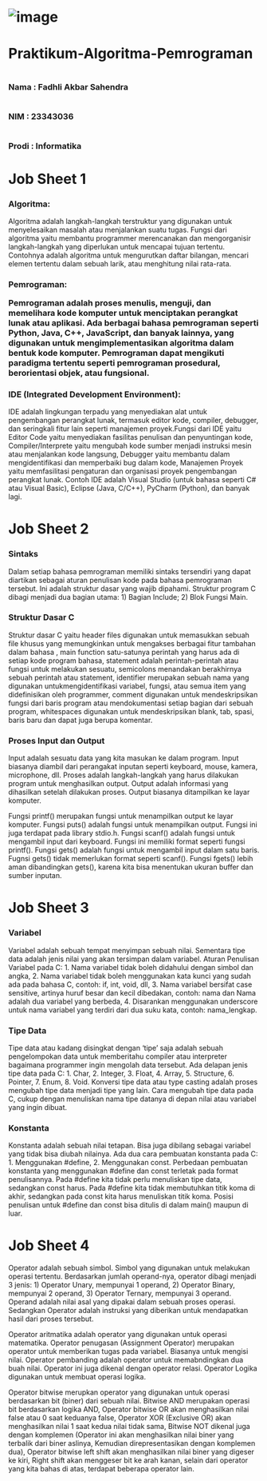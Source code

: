# ![image](https://github.com/fadhliakbar333/Praktikum-Algoritma-Pemrograman/assets/144904458/3ea12f03-503b-495e-829c-95903a1f38fa)

# Praktikum-Algoritma-Pemrograman
# <h3>Nama  : Fadhli Akbar Sahendra<h3>
# <h3>NIM   : 23343036<h3>
# <h3>Prodi : Informatika<h3>

# Job Sheet 1
<h3>Algoritma:</h3>
<p>Algoritma adalah langkah-langkah terstruktur yang digunakan untuk menyelesaikan masalah atau menjalankan suatu tugas. Fungsi dari algoritma yaitu membantu programmer merencanakan dan mengorganisir langkah-langkah yang diperlukan untuk mencapai tujuan tertentu. Contohnya adalah algoritma untuk mengurutkan daftar bilangan, mencari elemen tertentu dalam sebuah larik, atau menghitung nilai rata-rata.</p>
<h3>Pemrograman:
<p>Pemrograman adalah proses menulis, menguji, dan memelihara kode komputer untuk menciptakan perangkat lunak atau aplikasi. Ada berbagai bahasa pemrograman seperti Python, Java, C++, JavaScript, dan banyak lainnya, yang digunakan untuk mengimplementasikan algoritma dalam bentuk kode komputer. Pemrograman dapat mengikuti paradigma tertentu seperti pemrograman prosedural, berorientasi objek, atau fungsional.</p>
<h3>IDE (Integrated Development Environment):</h3>
<p>IDE adalah lingkungan terpadu yang menyediakan alat untuk pengembangan perangkat lunak, termasuk editor kode, compiler, debugger, dan seringkali fitur lain seperti manajemen proyek.Fungsi dari IDE yaitu Editor Code yaitu menyediakan fasilitas penulisan dan penyuntingan kode, Compiler/Interprete yaitu mengubah kode sumber menjadi instruksi mesin atau menjalankan kode langsung, Debugger yaitu membantu dalam mengidentifikasi dan memperbaiki bug dalam kode, Manajemen Proyek yaitu memfasilitasi pengaturan dan organisasi proyek pengembangan perangkat lunak. Contoh IDE adalah Visual Studio (untuk bahasa seperti C# atau Visual Basic), Eclipse (Java, C/C++), PyCharm (Python), dan banyak lagi.</p>

# Job Sheet 2
<h3>Sintaks</h3>
<p>Dalam setiap bahasa pemrograman memiliki sintaks tersendiri yang dapat diartikan sebagai aturan penulisan kode pada bahasa pemrograman tersebut. Ini adalah 
 struktur dasar yang wajib dipahami. Struktur program C dibagi menjadi dua bagian utama:
1) Bagian Include;
2) Blok Fungsi Main.</p>
<h3>Struktur Dasar C</h3>
<p>Struktur dasar C yaitu header files digunakan untuk memasukkan sebuah file khusus yang memungkinkan untuk mengakses berbagai fitur tambahan dalam bahasa , main function satu-satunya perintah yang harus ada di setiap kode program bahasa, statement adalah perintah-perintah atau fungsi untuk melakukan sesuatu, semicolons menandakan berakhirnya sebuah perintah atau statement, identifier merupakan sebuah nama yang digunakan untukmengidentifikasi variabel, fungsi, atau semua item yang didefinisikan oleh programmer, comment digunakan untuk mendeskripsikan fungsi dari baris program atau mendokumentasi setiap bagian dari sebuah program, whitespaces digunakan untuk mendeskripsikan blank, tab, spasi, baris baru dan dapat juga berupa komentar.</p>
<h3>Proses Input dan Output</h3>
<p>Input adalah sesuatu data yang kita masukan ke dalam program. Input biasanya diambil dari perangakat inputan seperti keyboard, mouse, kamera, microphone, dll. Proses adalah langkah-langkah yang harus dilakukan program untuk menghasilkan output. Output adalah informasi yang dihasilkan setelah dilakukan proses. Output
biasanya ditampilkan ke layar komputer.</p>
<p>Fungsi printf() merupakan fungsi untuk menampilkan output ke layar komputer. Fungsi puts() adalah fungsi untuk menampilkan output. Fungsi ini juga terdapat pada library stdio.h. Fungsi scanf() adalah fungsi untuk mengambil input dari keyboard. Fungsi ini memiliki format seperti fungsi printf(). Fungsi gets() adalah fungsi untuk mengambil input dalam satu baris. Fugnsi gets() tidak memerlukan format seperti scanf(). Fungsi fgets() lebih aman dibandingkan gets(), karena kita bisa menentukan ukuran buffer dan sumber inputan.</p>

# Job Sheet 3
<h3>Variabel</h3>
<p>Variabel adalah sebuah tempat menyimpan sebuah nilai. Sementara tipe data adalah jenis nilai yang akan tersimpan dalam variabel. Aturan Penulisan Variabel pada C: 1. Nama variabel tidak boleh didahului dengan simbol dan angka, 2. Nama variabel tidak boleh menggunakan kata kunci yang sudah ada pada bahasa C, contoh: if, int, void, dll, 3. Nama variabel bersifat case sensitive, artinya huruf besar dan kecil dibedakan, contoh: nama dan Nama adalah dua variabel yang berbeda, 4. Disarankan menggunakan underscore untuk nama variabel yang terdiri dari dua suku kata, contoh: nama_lengkap.</p>
<h3>Tipe Data</h3>
<p>Tipe data atau kadang disingkat dengan ‘tipe’ saja adalah sebuah pengelompokan data untuk memberitahu compiler atau interpreter bagaimana programmer ingin mengolah data tersebut. Ada delapan jenis tipe data pada C: 1. Char, 2. Integer, 3. Float, 4. Array, 5. Structure, 6. Pointer, 7. Enum, 8. Void. Konversi tipe data atau type casting adalah proses mengubah tipe data menjadi tipe yang lain. Cara mengubah tipe data pada C, cukup dengan menuliskan nama tipe datanya di depan nilai atau variabel yang ingin dibuat.</p>
<h3>Konstanta</h3>
<p>Konstanta adalah sebuah nilai tetapan. Bisa juga dibilang sebagai variabel yang tidak bisa diubah nilainya. Ada dua cara pembuatan konstanta pada C: 1. Menggunakan #define, 2. Menggunakan const. Perbedaan pembuatan konstanta yang menggunakan #define dan const terletak pada format penulisannya. Pada #define kita tidak perlu menuliskan tipe data, sedangkan const harus. Pada #define kita tidak membutuhkan titik koma di akhir, sedangkan pada const kita harus menuliskan titik koma. Posisi penulisan untuk #define dan const bisa ditulis di dalam main() maupun di luar.</p>

# Job Sheet 4
<p>Operator adalah sebuah simbol. Simbol yang digunakan untuk melakukan operasi tertentu. Berdasarkan jumlah operand-nya, operator dibagi menjadi 3 jenis: 1) Operator Unary, mempunyai 1 operand, 2) Operator Binary, mempunyai 2 operand, 3) Operator Ternary, mempunyai 3 operand. Operand adalah nilai asal yang dipakai dalam sebuah proses operasi. Sedangkan Operator adalah instruksi yang diberikan untuk mendapatkan hasil dari proses tersebut.</p>
<p>Operator aritmatika adalah operator yang digunakan untuk operasi matematika. Operator penugasan (Assignment Operator) merupakan operator untuk memberikan tugas pada variabel. Biasanya untuk mengisi nilai. Operator pembanding adalah operator untuk memabndingkan dua buah nilai. Operator ini juga dikenal dengan operator relasi. Operator Logika digunakan untuk membuat operasi logika.</p>
<p>Operator bitwise merupkan operator yang digunakan untuk operasi berdasarkan bit (biner) dari sebuah nilai. Bitwise AND merupakan operasi bit berdasarkan logika AND, Operator bitwise OR akan menghasilkan nilai false atau 0 saat keduanya false, Operator XOR (Exclusive OR) akan menghasilkan nilai 1 saat kedua nilai tidak sama, Bitwise NOT dikenal juga dengan komplemen (Operator ini akan menghasilkan nilai biner yang terbalik dari biner aslinya, Kemudian direpresentasikan dengan komplemen dua), Operator bitwise left shift akan menghasilkan nilai biner yang digeser ke kiri, Right shift akan menggeser bit ke arah kanan, selain dari operator yang kita bahas di atas, terdapat beberapa operator lain. </p>



